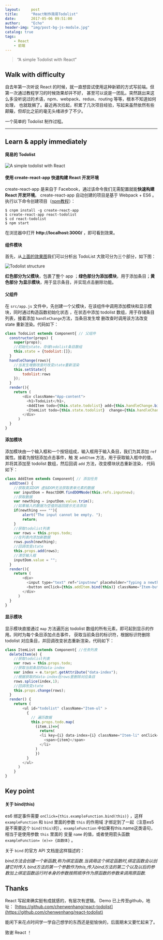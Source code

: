 ```yaml
---
layout:     post
title:      "React制作简易Todolist"
date:       2017-05-06 09:51:00
author:     "Echo"
header-img: "img/post-bg-js-module.jpg"
catalog: true
tags:
    - React
    - 前端
---
```


> “A simple Todolist with React”

## Walk with difficulty

自去年第一次听说 React 的时候，就一直想尝试使用这种新颖的方式写前端。但第一次通过教程学习的时候效果却并不好，
甚至可以说是一团乱。突然跳出来这么多没听说过的术语，npm、webpack、redux、routing 等等，根本不知道如何处理，
也就耽搁了。最近再次捡起，积累了几次项目经验，写起来虽然依然有些颠簸，但却比之前的毫无头绪进步了不少。

一个简单的 Todolist 制作过程。

---
## Learn & apply immediately 

#### 简易的 Todolist

<p id = "TodoList"></p>

![A simple todolist with React]({{site.baseurl}}/img/in-post/post-3-todolist.gif "TodoList")

#### 使用 create-react-app 快速构建 React 开发环境

create-react-app 是来自于 Facebook，通过该命令我们无需配置就能**快速构建 React 开发环境**。
create-react-app 自动创建的项目是基于 Webpack + ES6 。
执行以下命令创建项目（[npm教程](http://www.runoob.com/nodejs/nodejs-npm.html)）：

```
$ cnpm install -g create-react-app
$ create-react-app react-todolist
$ cd react-todolist
$ npm start
```

在浏览器中打开 **http://localhost:3000/** ，即可看到效果。

#### 组件模块

首先，从[上面的效果图](#TodoList)我们可以分析出 TodoList 大致可分为三个部分，如下图：

![Todolist structure]({{site.baseurl}}/img/in-post/post-3-structure.png "Structure")

**红色部分为父模块**，包裹了整个 app ；**绿色部分为添加模块**，用于添加条目；**黄色部分
为显示模块**，用于显示条目，并实现点击删除功能。

#### 父组件

在 `src/app.js` 文件中，先创建一个父模块，在该组件中调用添加模块和显示模块，同时通过构造函数初始化状态
，在状态中添加 todolist 数组，用于存储条目列表，接着添加 `handleChange`方法，当条目发生增
删改查时调用该方法改变 state 重新渲染。代码如下：

```javascript
class TodoList extends Component{ // 父组件
  constructor(props) {
    super(props);
    //初始化state，存储todolist条目数组
    this.state = {todolist:[]};
  }
  handleChange(rows){
    //当发生增删改查时改变state重新渲染
    this.setState({
        todolist:rows
    });
  }
  render(){
    return (
        <div className="App-content">
          <h1>TodoList</h1>,
          <AddItem todo={this.state.todolist} add={this.handleChange.bind(this)} />
          <ItemList todo={this.state.todolist}  change={this.handleChange.bind(this)} />
        </div>
      )
  }
}
```

#### 添加模块

添加模块由一个输入框和一个按钮组成，输入框用于输入条目，我们为其添加 `ref` 属性。接着为按钮添加点击事件，触
发 `addItem` 方法，用于获取输入框中的值，并将其添加至 todolist 数组，然后回调 `add` 方法，改变模块状态重新渲染，
代码如下：

```javascript
class AddItem extends Component{ // 添加任务
  addItem() {
    //获取真实DOM 虚拟DOM无法获取表单元素的数据
    var inputDom = ReactDOM.findDOMNode(this.refs.inputnew);
    //获取数据
    var newthing = inputDom.value.trim();
    //如果输入的数据为空值则返回提示无法添加
    if(newthing === ""){
        alert("The input cannot be empty. ");
        return;
    }
    //获取todolist列表
    var rows = this.props.todo;
    //在列表内添加新数据
    rows.push(newthing);
    //回调改变state
    this.props.add(rows);
    //清空输入框
    inputDom.value = "";
  }
  render(){
    return (
        <div>
          <input type="text" ref="inputnew" placeholder="Typing a newthing todo , click the item to delete." className="Item-input" />,
          <button onClick={this.addItem.bind(this)} className="Item-button"> Add </button>
        </div>
      )
  }
}
```

#### 显示模块

显示模块直接通过 `map` 方法遍历出 todolist 数组的所有元素，即可起到显示的作用。同时为每个条目添加点击事件，
获取当前条目的标识符，根据标识符删除 todolist 对应条目，并回调改变状态重新渲染，代码如下：

```javascript
class ItemList extends Component{ //任务列表
  deleteItem(e) {
    //获取todolist列表
    var rows = this.props.todo;
    //获取当前条目的data-index
    var index = e.target.getAttribute("data-index");
    //根据获取的data-index在rows里删除对应条目
    rows.splice(index,1);
    //回调改变state
    this.props.change(rows);
  }
  render() {
    return (
        <ul id="todolist" className="Item-ul" >
          {
            // 遍历数据
            this.props.todo.map(
              (item,i)=>{
                return(
                <li key={i} data-index={i} className="Item-li" onClick={this.deleteItem.bind(this)} > 
                  <span>{item}</span>
                </li>
              )
              })
          }
        </ul>
      )
    }
}
```
## Key point

#### 关于 bind(this)

es6 绑定事件需要 `onClick={this.exampleFunction.bind(this)}` ，这样 `exampleFunction` 和 `bind` 里面的参数 `this`  的作用域
才绑定到了一起（注意es5是不需要这个 `bind(this)`的），`exampleFunction` 中如果有this.name这类语句，相当于是使用参数 `this` 里面的
变量 `name` 的值，或者使用箭头函数 `exampleFunction= (e)=> {函数体}` 。

关于 `bind` 的官方 API 文档是这样描述的：

<cite>bind方法会创建一个新函数,称为绑定函数.当调用这个绑定函数时,绑定函数会以创建它时传入
bind方法的第一个参数作为this,传入bind方法的第二个以及以后的参数加上绑定函数运行时本身的参数按照顺序作为原函数的参数来调用原函数.</cite>

## Thanks

React 写起来确实挺有成就感的，有层次有逻辑。 Demo 已上传至github，地址：
[https://github.com/chenwenhang/react-todolist](https://github.com/chenwenhang/react-todolist)

能闲下来花点时间学一学自己想学的东西还是挺愉快的，后面期末又要忙起来了。

致谢 React ！


